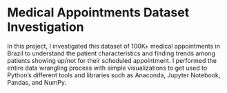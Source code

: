 # Medical Appointments Dataset Investigation
 
In this project, I investigated this dataset of 100K+ medical appointments in Brazil to understand the patient characteristics and finding trends among patients showing up/not for their scheduled appointment.  I performed the entire data wrangling process with simple visualizations to get used to Python’s different tools and libraries such as Anaconda, Jupyter Notebook, Pandas, and NumPy.